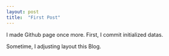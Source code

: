 ```yaml
---
layout: post
title:  "First Post"
---
```

I made Github page once more. First, I commit initialized datas.

Sometime, I adjusting layout this Blog.